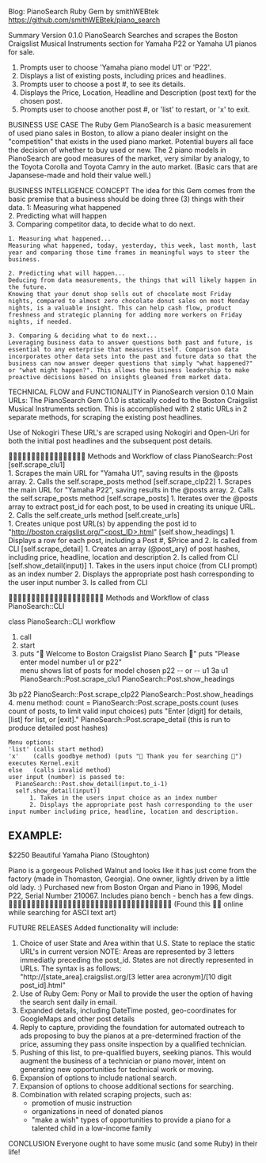 Blog: PianoSearch Ruby Gem     by smithWEBtek
https://github.com/smithWEBtek/piano_search

Summary
Version 0.1.0 PianoSearch
Searches and scrapes the Boston Craigslist Musical Instruments section for Yamaha P22 or Yamaha U1 pianos for sale. 
1. Prompts user to choose 'Yamaha piano model U1' or 'P22'.
2. Displays a list of existing posts, including prices and headlines.
3. Prompts user to choose a post #, to see its details.
4. Displays the Price, Location, Headline and Description (post text) for the chosen post. 
5. Prompts user to choose another post #, or 'list' to restart, or 'x' to exit.

BUSINESS USE CASE
The Ruby Gem PianoSearch is a basic measurement of used piano sales in Boston, to allow a piano dealer insight on the "competition" that exists in the used piano market. Potential buyers all face the decision of whether to buy used or new. The 2 piano models in PianoSearch are good measures of the market, very similar by analogy, to the Toyota Corolla and Toyota Camry in the auto market. (Basic cars that are Japansese-made and hold their value well.)

BUSINESS INTELLIGENCE CONCEPT
The idea for this Gem comes from the basic premise that a business should be doing three (3) things with their data. 
    1: Measuring what happened    
    2. Predicting what will happen   
    3. Comparing competitor data, to decide what to do next.  

    1. Measuring what happened...
    Measuring what happened, today, yesterday, this week, last month, last year and comparing those time frames in meaningful ways to steer the business. 

    2. Predicting what will happen...
    Deducing from data measurements, the things that will likely happen in the future. 
    Knowing that your donut shop sells out of chocolate most Friday nights, compared to almost zero chocolate donut sales on most Monday nights, is a valuable insight. This can help cash flow, product freshness and strategic planning for adding more workers on Friday nights, if needed. 

    3. Comparing & deciding what to do next...
    Leveraging business data to answer questions both past and future, is essential to any enterprise that measures itself. Comparison data incorporates other data sets into the past and future data so that the business can now answer deeper questions that simply "what happened?" or "what might happen?". This allows the business leadership to make proactive decisions based on insights gleaned from market data. 

TECHNICAL FLOW and FUNCTIONALITY in PianoSearch version 0.1.0
Main URLs:
The PianoSearch Gem 0.1.0 is statically coded to the Boston Craigslist Musical Instruments section. 
This is accomplished with 2 static URLs in 2 separate methods, for scraping the existing post headlines. 

Use of Nokogiri
These URL's are scraped using Nokogiri and Open-Uri for both the initial post headlines and the subsequent post details. 

🎹🎹🎹🎹🎹🎹🎹🎹🎹🎹🎹🎹🎹🎹🎹🎹🎹
Methods and Workflow of class PianoSearch::Post
[self.scrape_clu1]  
    1. Scrapes the main URL for "Yamaha U1", saving results in the @posts array.
    2. Calls the self.scrape_posts method
[self.scrape_clp22] 
    1. Scrapes the main URL for "Yamaha P22", saving results in the @posts array.
    2. Calls the self.scrape_posts method
[self.scrape_posts] 
    1. Iterates over the @posts array to extract post_id for each post, to be used in creating its unique URL.
    2. Calls the self.create_urls method
[self.create_urls]  
    1. Creates unique post URL(s) by appending the post id to "http://boston.craigslist.org/"<post_ID>.html"
[self.show_headings]
    1. Displays a row for each post, including a Post #, $Price and 
    2. Is called from CLI
[self.scrape_detail]
    1. Creates an array (@post_ary) of post hashes, including price, headline, location and description
    2. Is called from CLI
[self.show_detail(input)]
    1. Takes in the users input choice (from CLI prompt) as an index number
    2. Displays the appropriate post hash corresponding to the user input number
    3. Is called from CLI

🎹🎹🎹🎹🎹🎹🎹🎹🎹🎹🎹🎹🎹🎹🎹🎹🎹🎹🎹🎹🎹
Methods and Workflow of class PianoSearch::CLI

class PianoSearch::CLI workflow
1. call
2. start
3. puts "🎹  Welcome to Boston Craigslist Piano Search 🎹"
        puts "Please enter model number u1 or p22"     
            menu shows list of posts for model chosen
                p22 -- or --  u1
3a                    u1
                      PianoSearch::Post.scrape_clu1
                      PianoSearch::Post.show_headings

3b                    p22
                      PianoSearch::Post.scrape_clp22
                      PianoSearch::Post.show_headings
4. menu method:
    count = PianoSearch::Post.scrape_posts.count (uses count of posts, to limit valid input choices)
    puts "Enter [digit] for details, [list] for list, or [exit]."
    PianoSearch::Post.scrape_detail (this is run to produce detailed post hashes)

    Menu options: 
    'list' (calls start method)
    'x'    (calls goodbye method) (puts "🎹 Thank you for searching 🎹") executes Kernel.exit
    else   (calls invalid method)
    user input (number) is passed to: 
      PianoSearch::Post.show_detail(input.to_i-1)
      self.show_detail(input)]
          1. Takes in the users input choice as an index number
          2. Displays the appropriate post hash corresponding to the user input number including price, headline, location and description.

EXAMPLE: 
--------------------------------------------------------------------------------
$2250  Beautiful Yamaha Piano   (Stoughton)

Piano is a gorgeous Polished Walnut and looks like it has just come from the factory (made in Thomaston, Georgia). One owner, lightly driven by a little old lady. :) Purchased new from Boston Organ and Piano in 1996, Model P22, Serial Number 210067. Includes piano bench - bench has a few dings.
🎹🎹🎹🎹🎹🎹🎹🎹🎹🎹🎹🎹🎹🎹🎹🎹🎹🎹🎹🎹🎹🎹🎹🎹🎹🎹🎹🎹🎹🎹🎹🎹🎹🎹🎹🎹
 (Found this 🎹🎹 online while searching for ASCI text art)


FUTURE RELEASES
Added functionality will include: 
1. Choice of user State and Area within that U.S. State to replace the static URL's in current version
   NOTE: Areas are represented by 3 letters immediatly preceding the post_id. States are not directly represented in URLs.  The syntax is as follows:    
   "http://[state_area].craigslist.org/[3 letter area acronym]/[10 digit post_id].html"
2. Use of Ruby Gem: Pony or Mail to provide the user the option of having the search sent daily in email.
3. Expanded details, including DateTime posted, geo-coordinates for GoogleMaps and other post details
4. Reply to capture, providing the foundation for automated outreach to ads proposing to buy the pianos at a pre-determined fraction of the price, assuming they pass onsite inspection by a qualified technician. 
5. Pushing of this list, to pre-qualified buyers, seeking pianos. This would augment the business of a technician or piano mover, intent on generating new opportunities for technical work or moving. 
6. Expansion of options to include national search. 
7. Expansion of options to choose additional sections for searching. 
8. Combination with related scraping projects, such as:
    - promotion of music instruction
    - organizations in need of donated pianos
    - "make a wish" types of opportunities to provide a piano for a talented child in a low-income family


CONCLUSION
Everyone ought to have some music (and some Ruby) in their life!
 